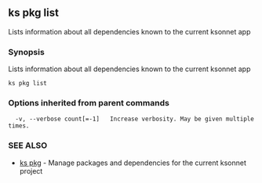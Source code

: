 ## ks pkg list

Lists information about all dependencies known to the current ksonnet app

### Synopsis


Lists information about all dependencies known to the current ksonnet app

```
ks pkg list
```

### Options inherited from parent commands

```
  -v, --verbose count[=-1]   Increase verbosity. May be given multiple times.
```

### SEE ALSO
* [ks pkg](ks_pkg.md)	 - Manage packages and dependencies for the current ksonnet project

